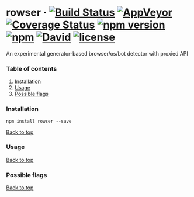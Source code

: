 # rowser &middot; [![Build Status](https://travis-ci.org/everget/rowser.svg?branch=master)](https://travis-ci.org/everget/rowser) [![AppVeyor](https://img.shields.io/appveyor/ci/everget/rowser.svg)]() [![Coverage Status](https://img.shields.io/coveralls/everget/rowser/master.svg?style=flat)](https://coveralls.io/github/everget/rowser?branch=master) [![npm version](https://img.shields.io/npm/v/rowser.svg?style=flat)](https://www.npmjs.com/package/rowser) [![npm](https://img.shields.io/npm/dm/rowser.svg?style=flat)](https://www.npmjs.com/package/rowser) [![David](https://img.shields.io/david/dev/everget/rowser.svg)]() [![license](https://img.shields.io/github/license/everget/rowser.svg)]()

An experimental generator-based browser/os/bot detector with proxied API

### Table of contents
1. [Installation](#installation)
1. [Usage](#usage)
1. [Possible flags](#possible-flags)

### Installation
```
npm install rowser --save
```

[Back to top](#table-of-contents)

### Usage

[Back to top](#table-of-contents)

### Possible flags

[Back to top](#table-of-contents)
